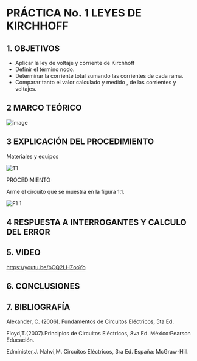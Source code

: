 # PRÁCTICA No. 1 LEYES DE  KIRCHHOFF
## 1. OBJETIVOS 

- Aplicar la ley de voltaje y corriente de Kirchhoff
- Definir el término nodo.
- Determinar la corriente total sumando las corrientes de cada rama.
- Comparar tanto el valor calculado y medido , de las corrientes y voltajes.

## 2 MARCO TEÓRICO

![image](https://user-images.githubusercontent.com/84431598/121117608-070ea700-c7de-11eb-87a2-85e48aab34c9.png)


## 3 EXPLICACIÓN DEL PROCEDIMIENTO

Materiales y equipos

![T1](https://user-images.githubusercontent.com/84425276/121115381-a2058200-c7da-11eb-9534-f9a6ea2b5f66.PNG)

PROCEDIMIENTO

Arme el circuito que se muestra en la figura 1.1. 

![F1 1](https://user-images.githubusercontent.com/84425276/121115517-d1b48a00-c7da-11eb-8a47-5ba6397d388f.PNG)

## 4 RESPUESTA A INTERROGANTES Y CALCULO DEL ERROR

## 5. VIDEO

https://youtu.be/bCQ2LHZooYo

## 6. CONCLUSIONES

## 7. BIBLIOGRAFÍA

Alexander, C. (2006). Fundamentos de Circuitos Eléctricos, 5ta Ed.

Floyd,T.(2007).Principios de Circuitos Eléctricos, 8va Ed. México:Pearson Educación.

Edminister,J. Nahvi,M. Circuitos Eléctricos, 3ra Ed. España: McGraw-Hill.















 
